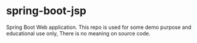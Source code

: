 # spring-boot-jsp
Spring Boot Web application.
This repo is used for some demo purpose and educational use only, There is no meaning on source code.

